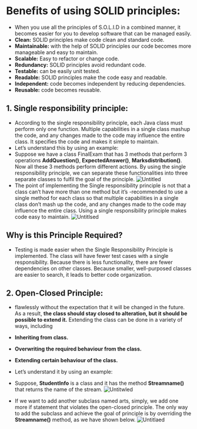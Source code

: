 # Benefits of using SOLID principles:
- When you use all the principles of S.O.L.I.D in a combined manner, it becomes easier for you to develop software that can be managed easily.
- **Clean:** SOLID principles make code clean and standard code.
- **Maintainable:** with the help of SOLID principles our code becomes more manageable and easy to maintain.
- **Scalable:** Easy to refactor or change code.
- **Redundancy:** SOLID principles avoid redundant code.
- **Testable:** can be easily unit tested.
- **Readable:** SOLID principles make the code easy and readable.
- **Independent:** code becomes independent by reducing dependencies.
- **Reusable:** code becomes reusable.
## 1. Single responsibility principle:
- According to the single responsibility principle, each Java class must perform only one function. Multiple capabilities in a single class mashup the code, and any changes made to the code may influence the entire class. It specifies the code and makes it simple to maintain.
- Let’s understand this by using an example:
- Suppose we have a class FinalExam that has 3 methods that perform 3 operations **AddQuestion()**, **ExpectedAnswer()**, **Marksdistribution()**. Now all these 3 methods perform different actions. By using the single responsibility principle, we can separate these functionalities into three separate classes to fulfil the goal of the principle.
  ![Untitled](https://github.com/NourhanSaeed707/SOLID-Principles-Java/assets/64387352/80ca1e49-45f2-4235-bea6-01f954a0ffe3)
- The point of implementing the Single responsibility principle is not that a class can’t have more than one method but it’s -recommended to use a single method for each class so that multiple capabilities in a single class don’t mash up the code, and any changes made to the code may influence the entire class. Using a single responsibility principle makes code easy to maintain.
![Untitlsed](https://github.com/NourhanSaeed707/SOLID-Principles-Java/assets/64387352/566c4f76-4b30-4ab1-8618-3f4bbec29614)

## Why is this Principle Required?
- Testing is made easier when the Single Responsibility Principle is implemented. The class will have fewer test cases with a single responsibility. Because there is less functionality, there are fewer dependencies on other classes. Because smaller, well-purposed classes are easier to search, it leads to better code organization.

## 2. Open-Closed Principle:
- flawlessly without the expectation that it will be changed in the future. As a result, **the class should stay closed to alteration, but it should be possible to extend it.** Extending the class can be done in a variety of ways, including

- **Inheriting from class.**
- **Overwriting the required behaviour from the class.**
- **Extending certain behaviour of the class.**

- Let’s understand it by using an example:
- Suppose, **StudentInfo** is a class and it has the method **Streamname()** that returns the name of the stream.
![Untitwled](https://github.com/NourhanSaeed707/SOLID-Principles-Java/assets/64387352/3cb32053-33b9-452c-9b4e-764f84f640db)
- If we want to add another subclass named arts, simply, we add one more if statement that violates the open-closed principle. The only way to add the subclass and achieve the goal of principle is by overriding the **Streamname()** method, as we have shown below.
![Untitlaed](https://github.com/NourhanSaeed707/SOLID-Principles-Java/assets/64387352/d9a96856-71c7-43d2-94f7-340e67753ed0)




